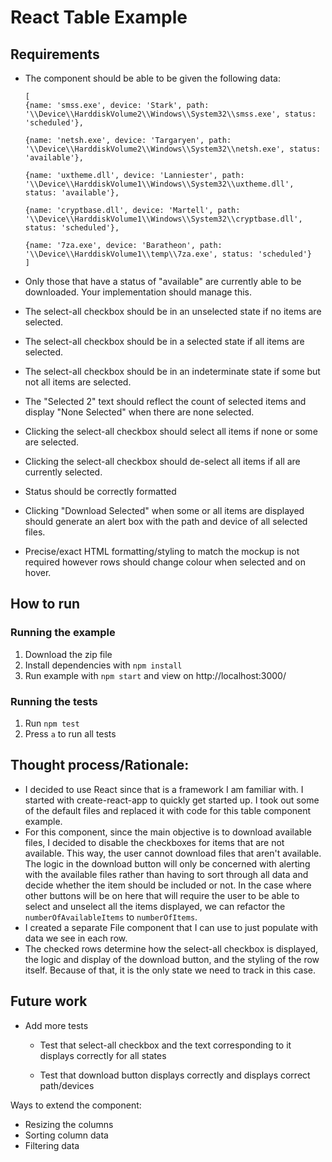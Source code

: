 # React Table Example

## Requirements

- The component should be able to be given the following data:

  ```
  [
  {name: 'smss.exe', device: 'Stark', path: '\\Device\\HarddiskVolume2\\Windows\\System32\\smss.exe', status: 'scheduled'},
  
  {name: 'netsh.exe', device: 'Targaryen', path: '\\Device\\HarddiskVolume2\\Windows\\System32\\netsh.exe', status: 'available'},
  
  {name: 'uxtheme.dll', device: 'Lanniester', path: '\\Device\\HarddiskVolume1\\Windows\\System32\\uxtheme.dll', status: 'available'},
  
  {name: 'cryptbase.dll', device: 'Martell', path: '\\Device\\HarddiskVolume1\\Windows\\System32\\cryptbase.dll', status: 'scheduled'},
  
  {name: '7za.exe', device: 'Baratheon', path: '\\Device\\HarddiskVolume1\\temp\\7za.exe', status: 'scheduled'}
  ]
  ```

- Only those that have a status of "available" are currently able to be downloaded. Your implementation should manage this.

- The select-all checkbox should be in an unselected state if no items are selected.

- The select-all checkbox should be in a selected state if all items are selected.

- The select-all checkbox should be in an indeterminate state if some but not all items are selected.

- The "Selected 2" text should reflect the count of selected items and display "None Selected" when there are none selected.

- Clicking the select-all checkbox should select all items if none or some are selected.

- Clicking the select-all checkbox should de-select all items if all are currently selected.

- Status should be correctly formatted

- Clicking "Download Selected" when some or all items are displayed should generate an alert box with the path and device of all selected files.

- Precise/exact HTML formatting/styling to match the mockup is not required however rows should change colour when selected and on hover.



## How to run

### Running the example

1. Download the zip file
2. Install dependencies with `npm install`
3. Run example with `npm start` and view on http://localhost:3000/

### Running the tests

1. Run `npm test`
2. Press `a` to run all tests



## Thought process/Rationale:

- I decided to use React since that is a framework I am familiar with. I started with create-react-app to quickly get started up. I took out some of the default files and replaced it with code for this table component example.
- For this component, since the main objective is to download available files, I decided to disable the checkboxes for items that are not available. This way, the user cannot download files that aren't available. The logic in the download button will only be concerned with alerting with the available files rather than having to sort through all data and decide whether the item should be included or not. In the case where other buttons will be on here that will require the user to be able to select and unselect all the items displayed, we can refactor the `numberOfAvailableItems` to `numberOfItems`. 
- I created a separate File component that I can use to just populate with data we see in each row.
- The checked rows determine how the select-all checkbox is displayed, the logic and display of the download button, and the styling of the row itself. Because of that, it is the only state we need to track in this case.



## Future work

- Add more tests

  - Test that select-all checkbox and the text corresponding to it displays correctly for all states

  - Test that download button displays correctly and displays correct path/devices

    

Ways to extend the component:

- Resizing the columns
- Sorting column data
- Filtering data